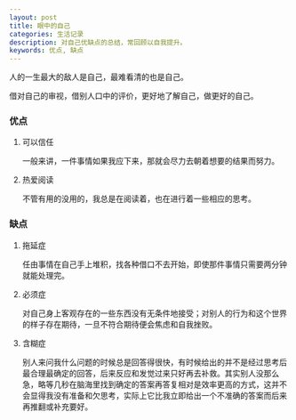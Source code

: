 ```yaml
---
layout: post
title: 眼中的自己
categories: 生活记录
description: 对自己优缺点的总结，常回顾以自我提升。
keywords: 优点, 缺点
---
```


人的一生最大的敌人是自己，最难看清的也是自己。

借对自己的审视，借别人口中的评价，更好地了解自己，做更好的自己。

### 优点

1. 可以信任

   一般来讲，一件事情如果我应下来，那就会尽力去朝着想要的结果而努力。

2. 热爱阅读

   不管有用的没用的，我总是在阅读着，也在进行着一些相应的思考。

### 缺点

1. 拖延症

   任由事情在自己手上堆积，找各种借口不去开始，即使那件事情只需要两分钟就能处理完。

2. 必须症

   对自己身上客观存在的一些东西没有无条件地接受；对别人的行为和这个世界的样子存在期待，一旦不符合期待便会焦虑和自我挫败。

3. 含糊症

   别人来问我什么问题的时候总是回答得很快，有时候给出的并不是经过思考后最合理最确定的回答，后来反应和发觉过来只好再去补救。其实别人没那么急，略等几秒在脑海里找到确定的答案再答复相对是效率更高的方式，这并不会显得我没有准备和欠思考，实际上它比我立即给出一个不准确的答案而后来再推翻或补充要好。
